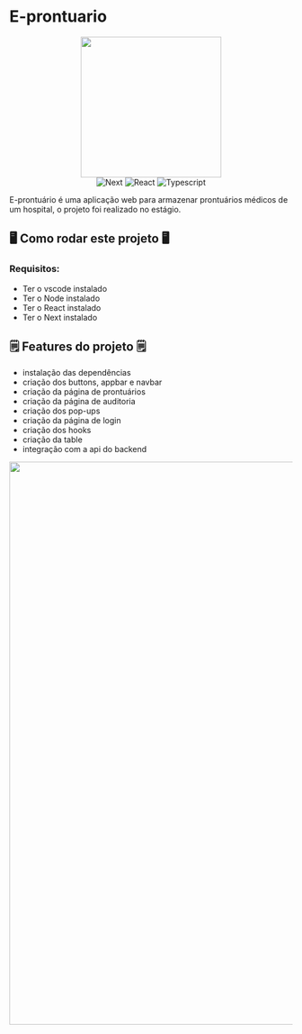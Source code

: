 # E-prontuario

<div align="center">
<img src="https://github.com/CauiDavis/E-prontuario/raw/main/gitassets/08.png" width="250" />


<div data-badges>
  <img src="https://img.shields.io/badge/Next.js-000?logo=nextdotjs&logoColor=fff&style=for-the-badge" alt="Next" />
  <img src="https://img.shields.io/badge/React-20232A?style=for-the-badge&logo=react&logoColor=61DAFB" alt="React" />
  <img src="https://img.shields.io/badge/TypeScript-007ACC?style=for-the-badge&logo=typescript&logoColor=white" alt="Typescript" />
</div>
</div>

E-prontuário é uma aplicação web para armazenar prontuários médicos de um hospital, o projeto foi realizado no estágio.

## 🖥️ Como rodar este projeto 🖥️

### Requisitos:

- Ter o vscode instalado
- Ter o Node instalado
- Ter o React instalado
- Ter o Next instalado

## 🗒️ Features do projeto 🗒️

- instalação das dependências 
- criação dos buttons, appbar e navbar
- criação da página de prontuários
- criação da página de auditoria
- criação dos pop-ups
- criação da página de login
- criação dos hooks
- criação da table
- integração com a api do backend
<div align="center">
  <img src="https://github.com/CauiDavis/E-prontuario/raw/main/gitassets/Menu-administrador%201.png" width="1000"/>
<div/>
